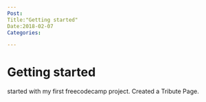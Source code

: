 ```yaml
---
Post:
Title:"Getting started"
Date:2018-02-07
Categories:

---
```

# Getting started 

started with my first freecodecamp project. Created a Tribute Page. 

